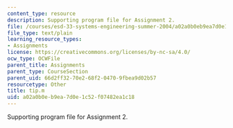 ```yaml
---
content_type: resource
description: Supporting program file for Assignment 2.
file: /courses/esd-33-systems-engineering-summer-2004/a02a0b0eb9ea7d0e1c52f07482ea1c18_tip.m
file_type: text/plain
learning_resource_types:
- Assignments
license: https://creativecommons.org/licenses/by-nc-sa/4.0/
ocw_type: OCWFile
parent_title: Assignments
parent_type: CourseSection
parent_uid: 66d2ff32-70e2-68f2-0470-9fbea9d02b57
resourcetype: Other
title: tip.m
uid: a02a0b0e-b9ea-7d0e-1c52-f07482ea1c18
---
```

Supporting program file for Assignment 2.